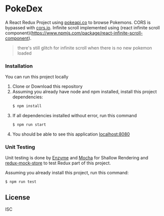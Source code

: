 # PokeDex
A React Redux Project using [pokeapi.co](www.pokeapi.co) to browse Pokemons. CORS is bypassed with [cors.io](cors.io). Infinite scroll implemented using (react infinite scroll component)(https://www.npmjs.com/package/react-infinite-scroll-component).
> there's still glitch for infinite scroll when there is no new pokemon loaded

### Installation
You can run this project locally
1. Clone or Download this repository
2. Assuming you already have node and npm installed, install this project dependencies:
	```sh
	$ npm install
	```
3. If all dependencies installed without error, run this command
	```sh
	$ npm run start
	```
4. You should be able to see this application [localhost:8080](http://localhost:8080)

### Unit Testing
Unit testing is done by [Enzyme](https://github.com/airbnb/enzyme) and [Mocha](https://www.npmjs.com/package/mocha) for Shallow Rendering and [redux-mock-store](https://github.com/arnaudbenard/redux-mock-store) to test Redux part of this project.

Assuming you already install this project, run this command:
```sh
$ npm run test
```

License
----

ISC